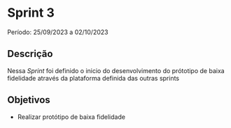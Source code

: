 # Sprint 3

Período: 25/09/2023 a 02/10/2023

## Descrição

Nessa _Sprint_ foi definido o inicio do desenvolvimento do prótotipo de baixa fidelidade através da plataforma definida das outras sprints

## Objetivos

- Realizar protótipo de baixa fidelidade